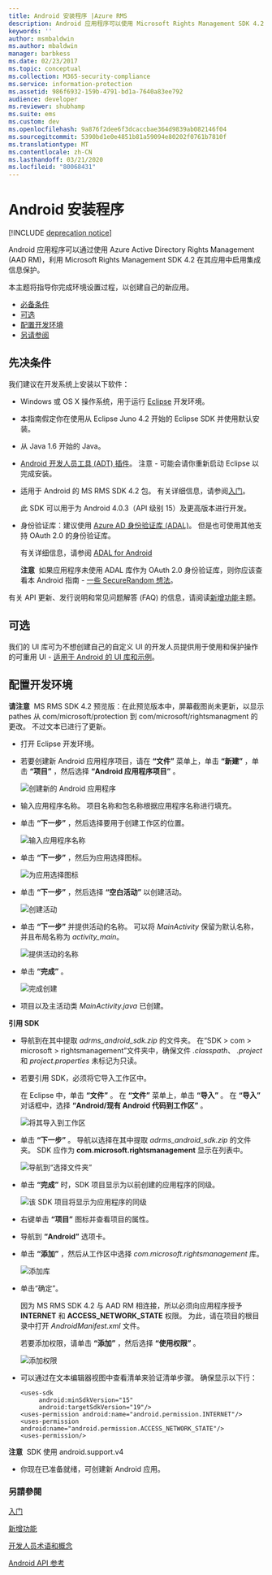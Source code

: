 ```yaml
---
title: Android 安装程序 |Azure RMS
description: Android 应用程序可以使用 Microsoft Rights Management SDK 4.2 在其应用程序中启用集成信息保护。
keywords: ''
author: msmbaldwin
ms.author: mbaldwin
manager: barbkess
ms.date: 02/23/2017
ms.topic: conceptual
ms.collection: M365-security-compliance
ms.service: information-protection
ms.assetid: 986f6932-159b-4791-bd1a-7640a83ee792
audience: developer
ms.reviewer: shubhamp
ms.suite: ems
ms.custom: dev
ms.openlocfilehash: 9a876f2dee6f3dcaccbae364d9839ab082146f04
ms.sourcegitcommit: 5390bd1e0e4851b81a59094e80202f0761b7810f
ms.translationtype: MT
ms.contentlocale: zh-CN
ms.lasthandoff: 03/21/2020
ms.locfileid: "80068431"
---
```

# <a name="android-setup"></a>Android 安装程序

[!INCLUDE [deprecation notice](../includes/deprecation-warning.md)]

Android 应用程序可以通过使用 Azure Active Directory Rights Management (AAD RM)，利用 Microsoft Rights Management SDK 4.2 在其应用中启用集成信息保护。

本主题将指导你完成环境设置过程，以创建自己的新应用。

-   [必备条件](#prerequisites)
-   [可选](#optional)
-   [配置开发环境](#configuring-your-development-environment)
-   [另请参阅](#see-also)

## <a name="prerequisites"></a>先决条件

我们建议在开发系统上安装以下软件：

-   Windows 或 OS X 操作系统，用于运行 [Eclipse](https://www.oracle.com/technetwork/java/javase/downloads/jre7-downloads-1880261.html) 开发环境。
-   本指南假定你在使用从 Eclipse Juno 4.2 开始的 Eclipse SDK 并使用默认安装。
-   从 Java 1.6 开始的 Java。
-   [Android 开发人员工具 (ADT) 插件](https://developer.android.com/studio/install)。 注意 - 可能会请你重新启动 Eclipse 以完成安装。

     

-   适用于 Android 的 MS RMS SDK 4.2 包。 有关详细信息，请参阅[入门](get-started.md)。

    此 SDK 可以用于为 Android 4.0.3（API 级别 15）及更高版本进行开发。

-   身份验证库：建议使用 [Azure AD 身份验证库 (ADAL)](https://msdn.microsoft.com/library/jj573266.aspx)。 但是也可使用其他支持 OAuth 2.0 的身份验证库。

    有关详细信息，请参阅 [ADAL for Android](https://github.com/MSOpenTech/azure-activedirectory-library-for-android)

    **注意**  如果应用程序未使用 ADAL 库作为 OAuth 2.0 身份验证库，则你应该查看本 Android 指南 - [一些 SecureRandom 想法](https://android-developers.blogspot.com/2013/08/some-securerandom-thoughts.html)。

     

有关 API 更新、发行说明和常见问题解答 (FAQ) 的信息，请阅读[新增功能](release-notes.md)主题。

## <a name="optional"></a>可选

我们的 UI 库可为不想创建自己的自定义 UI 的开发人员提供用于使用和保护操作的可重用 UI - [适用于 Android 的 UI 库和示例](https://github.com/AzureAD/rms-sdk-ui-for-android)。

## <a name="configuring-your-development-environment"></a>配置开发环境

**请注意**  MS RMS SDK 4.2 预览版：在此预览版本中，屏幕截图尚未更新，以显示 pathes 从 com/microsoft/protection 到 com/microsoft/rightsmanagment 的更改。 不过文本已进行了更新。

 
-   打开 Eclipse 开发环境。
-   若要创建新 Android 应用程序项目，请在 **“文件”** 菜单上，单击 **“新建”** ，单击 **“项目”** ，然后选择 **“Android 应用程序项目”** 。

    ![创建新的 Android 应用程序](../media/Android-setup-01c.png)

-   输入应用程序名称。 项目名称和包名称根据应用程序名称进行填充。
-   单击 **“下一步”** ，然后选择要用于创建工作区的位置。

    ![输入应用程序名称](../media/Android-setup-02a.jpg)

-   单击 **“下一步”** ，然后为应用选择图标。

    ![为应用选择图标](../media/Android-setup-03.png)

-   单击 **“下一步”** ，然后选择 **“空白活动”** 以创建活动。

    ![创建活动](../media/Android-setup-04.png)

-   单击 **“下一步”** 并提供活动的名称。 可以将 *MainActivity* 保留为默认名称，并且布局名称为 *activity\_main*。

    ![提供活动的名称](../media/Android-setup-05a.jpg)

-   单击 **“完成”** 。

    ![完成创建](../media/Android-setup-06.jpg)

-   项目以及主活动类 *MainActivity.java* 已创建。

**引用 SDK**

- 导航到在其中提取 *adrms\_android\_sdk.zip* 的文件夹。 在“SDK > com > microsoft > rightsmanagement”文件夹中，确保文件 *.classpath*、 *.project* 和 *project.properties* 未标记为只读。
- 若要引用 SDK，必须将它导入工作区中。

  在 Eclipse 中，单击 **“文件”** 。 在 **“文件”** 菜单上，单击 **“导入”** 。 在 **“导入”** 对话框中，选择 **“Android/现有 Android 代码到工作区”** 。

  ![将其导入到工作区](../media/Android-setup-07.png)

- 单击 **“下一步”** 。 导航以选择在其中提取 *adrms\_android\_sdk.zip* 的文件夹。 SDK 应作为 **com.microsoft.rightsmanagement** 显示在列表中。

  ![导航到“选择文件夹”](../media/Android-setup-08c.jpg)

- 单击 **“完成”** 时，SDK 项目显示为以前创建的应用程序的同级。

  ![该 SDK 项目将显示为应用程序的同级](../media/Android-setup-09.jpg)

- 右键单击 **“项目”** 图标并查看项目的属性。
- 导航到 **“Android”** 选项卡。
- 单击 **“添加”** ，然后从工作区中选择 *com.microsoft.rightsmanagement* 库。

  ![添加库](../media/Android-setup-10b.jpg)

- 单击“确定”。

  因为 MS RMS SDK 4.2 与 AAD RM 相连接，所以必须向应用程序授予 **INTERNET** 和 **ACCESS\_NETWORK\_STATE** 权限。 为此，请在项目的根目录中打开 *AndroidManifest.xml* 文件。

  若要添加权限，请单击 **“添加”** ，然后选择 **“使用权限”** 。

  ![添加权限](../media/Android-setup-11d.jpg)

- 可以通过在文本编辑器视图中查看清单来验证清单步骤。 确保显示以下行：

  ```
  <uses-sdk
       android:minSdkVersion="15"
       android:targetSdkVersion="19"/>
  <uses-permission android:name="android.permission.INTERNET"/>
  <uses-permission android:name="android.permission.ACCESS_NETWORK_STATE"/>
  <uses-permission/>
  ```

**注意**  SDK 使用 android.support.v4

-   你现在已准备就绪，可创建新 Android 应用。

### <a name="see-also"></a>另請參閱

[入门](get-started.md)

[新增功能](release-notes.md)

[开发人员术语和概念](core-concepts.md)

[Android API 参考](https://msdn.microsoft.com/library/dn758245.aspx)


